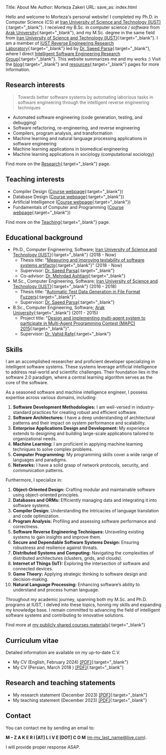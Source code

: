 Title: About Me
Author: Morteza Zakeri
URL:
save_as: index.html


Hello and welcome to Morteza's personal website! 
I completed my Ph.D. in Computer Science (CS) at [Iran University of Science and Technology (IUST)](http://www.iust.ac.ir/en){:target="_blank"}. 
I received my B.Sc. in computer science / *software* from [Arak University](http://araku.ac.ir){:target="_blank"}, and my M.Sc. degree in the same field from [Iran University of Science and Technology (IUST)](http://www.iust.ac.ir/en){:target="_blank"}. 
I am a member of [IUST Reverse Engineering Research Laboratory](http://reverse.iust.ac.ir/){:target="_blank"} led by [Dr. Saeed Parsa](http://parsa.iust.ac.ir){:target="_blank"}, where I direct [Intelligent Software Engineering Research Group](http://parsa.iust.ac.ir/research/){:target="_blank"}. 
This website summarizes me and my works :) 
Visit the [blog](https://m-zakeri.github.io/blog_index.html){:target="_blank"} and [resources](https://m-zakeri.github.io/pages/resources.html){:target="_blank"} pages for more information.


## Research interests
> Towards better software systems by automating laborious tasks in software engineering through the intelligent reverse engineering techniques

* Automated software engineering (code generation, testing, and debugging)
* Software refactoring, re-engineering, and reverse engineering
* Compilers, program analysis, and transformation
* Machine learning and natural language processing applications in software engineering
* Machine learning applications in biomedical engineering
* Machine learning applications in sociology (computational sociology)

Find more on the [Research](https://m-zakeri.github.io/pages/research.html){:target="_blank"} page.


## Teaching interests

* Compiler Design ([Course webpage](https://m-zakeri.github.io/Compilers){:target="_blank"})
* Database Design ([Course webpage](https://m-zakeri.github.io/https://m-zakeri.github.io/DatabaseDesign){:target="_blank"})
* Artificial Intelligence ([Course webpage](https://m-zakeri.github.io/https://m-zakeri.github.io/https://m-zakeri.github.io/AI){:target="_blank"})
* Fundamentals of Computer and Programming ([Course webpage](https://m-zakeri.github.io/https://m-zakeri.github.io/https://m-zakeri.github.io/CP){:target="_blank"})

Find more on the [Teaching](https://m-zakeri.github.io/pages/teaching.html){:target="_blank"} page.


## Educational background
* Ph.D., Computer Engineering, Software; [Iran University of Science and Technology (IUST)](http://www.iust.ac.ir/en){:target="_blank"} (2018 - Now)
    * Thesis title: "[Measuring and improving testability of software systems artifacts](https://m-zakeri.github.io/PhD/){:target="_blank"}" (2018 - Now)
    * Supervisor: [Dr. Saeed Parsa](http://parsa.iust.ac.ir){:target="_blank"}
    * Co-advisor: [Dr. Mehrdad Ashtiani](){:target="_blank"}
* M.Sc., Computer Engineering, Software; [Iran University of Science and Technology (IUST)](http://www.iust.ac.ir/en){:target="_blank"} (2016 - 2018)
    * Thesis title: "[Automatic Test Data Generation in File Format Fuzzers](https://m-zakeri.github.io/iust_deep_fuzz/){:target="_blank"}".
    * Supervisor: [Dr. Saeed Parsa](http://parsa.iust.ac.ir){:target="_blank"}
* B.Sc., Computer Engineering, Software; [Arak University](http://en.araku.ac.ir/){:target="_blank"} (2011 - 2015)
    * Project title: "[Design and implementing multi-agent system to participate in Multi-Agent Programming Contest (MAPC) 2015](http://webpages.iust.ac.ir/morteza_zakeri/repo/iust_course_materials/ZakeriProject_BSc/){:target="_blank"}".
    * Supervisor: [Dr. Vahid Rafe](https://www.gold.ac.uk/computing/people/rafe-vahid){:target="_blank"}




## Skills

I am an accomplished researcher and proficient developer specializing in intelligent software systems. These systems leverage artificial intelligence to address real-world and scientific challenges. Their foundation lies in the software 2.0 paradigm, where a central learning algorithm serves as the core of the software.

As a seasoned software and machine intelligence engineer, I possess expertise across various domains, including:

1. **Software Development Methodologies:** I am well-versed in industry-standard practices for creating robust and efficient software.
2. **Software Architectures:** I have a deep understanding of architectural patterns and their impact on system performance and scalability.
3. **Enterprise Applications Design and Development:** My experience extends to designing and building large-scale applications tailored to organizational needs.
4. **Machine Learning:** I am proficient in applying machine learning techniques to solve complex problems.
5. **Computer Programming:** My programming skills cover a wide range of languages and paradigms. 
6. **Networks:** I have a solid grasp of network protocols, security, and communication patterns.

Furthermore, I specialize in:

1. **Object-Oriented Design:** Crafting modular and maintainable software using object-oriented principles.
2. **Databases and ORMs:** Efficiently managing data and integrating it into software systems.
3. **Compiler Design:** Understanding the intricacies of language translation and code optimization.
4. **Program Analysis:** Profiling and assessing software performance and correctness.
5. **Software Reverse Engineering Techniques:** Unraveling existing systems to gain insights and improve them.
6. **Secure and Dependable Software Systems Design:** Ensuring robustness and resilience against threats.
7. **Distributed Systems and Computing:** Navigating the complexities of distributed architectures (clusters, grids, and clouds).
8. **Internet of Things (IoT):** Exploring the intersection of software and connected devices.
9. **Game Theory:** Applying strategic thinking to software design and decision-making.
10. **Natural Language Processing:** Enhancing software’s ability to understand and process human language.

Throughout my academic journey, spanning both my M.Sc. and Ph.D. programs at IUST, I delved into these topics, honing my skills and expanding my knowledge base. I remain committed to advancing the field of intelligent software systems and contributing to innovative solutions. 

Find more at [my publicly shared courses materials](http://webpages.iust.ac.ir/morteza_zakeri/repo/iust_course_materials/){:target="_blank"}



## Curriculum vitae

Detailed information are available on my up-to-date C.V.

* My CV  (English, February 2024) [[PDF]](../static/pdf/morteza_zakeri_cv.pdf){:target="_blank"}
* My CV  (Persian, March 2018 ) [[PDF]](https://www.dropbox.com/s/7zpxl68sx68cb3u/Zakeri_Resume_961201_FA.pdf?dl=0){:target="_blank"}



## Research and teaching statements

* My research statement (December 2023) [[PDF]](../static/pdf/morteza_zakeri_rs.pdf){:target="_blank"}
* My teaching statement (December 2023) [[PDF]](../static/pdf/morteza_zakeri_ts.pdf){:target="_blank"}


## Contact

You can contact me by sending an email to: 

**M – Z A K E R I [AT] L I V E [DOT] C O M**
([m-my_last_name@live.com](mailto:m-my_last_name@live.com)). 

I will provide proper response ASAP.

